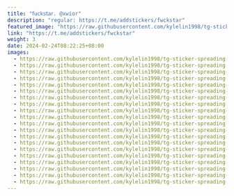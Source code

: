 ```yaml
---
title: "𝖿𝗎𝖼𝗄𝗌𝗍𝖺𝗋. @xwior"
description: "regular: https://t.me/addstickers/fwckstar"
featured_image: "https://raw.githubusercontent.com/kylelin1998/tg-sticker-spreading-worldwide-images/main/img/8bc6841b-4038-4394-bc9b-731b85fe3bc2.jpg"
link: "https://t.me/addstickers/fwckstar"
weight: 3
date: 2024-02-24T08:22:25+08:00
images:
  - https://raw.githubusercontent.com/kylelin1998/tg-sticker-spreading-worldwide-images/main/img/8bc6841b-4038-4394-bc9b-731b85fe3bc2.jpg
  - https://raw.githubusercontent.com/kylelin1998/tg-sticker-spreading-worldwide-images/main/img/136d057f-a32c-497e-8ad8-b9af3e79f485.jpg
  - https://raw.githubusercontent.com/kylelin1998/tg-sticker-spreading-worldwide-images/main/img/be3a0c60-ed26-442b-83c8-b38b31fe9d0a.jpg
  - https://raw.githubusercontent.com/kylelin1998/tg-sticker-spreading-worldwide-images/main/img/c1848cac-a805-4733-9ff7-5cb7cf27974d.jpg
  - https://raw.githubusercontent.com/kylelin1998/tg-sticker-spreading-worldwide-images/main/img/c0caa987-31fa-4a09-bcbf-2591af858426.jpg
  - https://raw.githubusercontent.com/kylelin1998/tg-sticker-spreading-worldwide-images/main/img/16c97fc5-26c7-4e17-8730-20d93d19bd06.jpg
  - https://raw.githubusercontent.com/kylelin1998/tg-sticker-spreading-worldwide-images/main/img/dd63e9c0-e1c9-428e-b8ce-1bfa595abe3e.jpg
  - https://raw.githubusercontent.com/kylelin1998/tg-sticker-spreading-worldwide-images/main/img/3af96b04-de70-4637-8ea5-08f4b46b6c5a.jpg
  - https://raw.githubusercontent.com/kylelin1998/tg-sticker-spreading-worldwide-images/main/img/14697c95-12ba-494c-b42a-6a1931ea853b.jpg
  - https://raw.githubusercontent.com/kylelin1998/tg-sticker-spreading-worldwide-images/main/img/2bbb9bc5-805d-46d6-9027-c8984a138ec1.jpg
  - https://raw.githubusercontent.com/kylelin1998/tg-sticker-spreading-worldwide-images/main/img/f18be805-5aec-46c7-8e54-f894b75caf98.jpg
  - https://raw.githubusercontent.com/kylelin1998/tg-sticker-spreading-worldwide-images/main/img/9bbc112a-e49f-43e9-a4e5-4945f1ffcc6f.jpg
  - https://raw.githubusercontent.com/kylelin1998/tg-sticker-spreading-worldwide-images/main/img/a1109e96-4835-4f37-830b-8c2de3fb6282.jpg
  - https://raw.githubusercontent.com/kylelin1998/tg-sticker-spreading-worldwide-images/main/img/c141af38-6f5c-4bdf-9ef5-3a27602be778.jpg
  - https://raw.githubusercontent.com/kylelin1998/tg-sticker-spreading-worldwide-images/main/img/2047880e-165b-4d15-bf4b-87e719dab277.jpg
  - https://raw.githubusercontent.com/kylelin1998/tg-sticker-spreading-worldwide-images/main/img/b9861ea5-79cb-4452-ba5a-cffc4aaba9e0.jpg
  - https://raw.githubusercontent.com/kylelin1998/tg-sticker-spreading-worldwide-images/main/img/8e7142d5-455a-4b1e-b7f2-ca4cdbbacfeb.jpg
  - https://raw.githubusercontent.com/kylelin1998/tg-sticker-spreading-worldwide-images/main/img/c4213a5e-2d34-4ae0-b4d1-836fff03fe94.jpg
  - https://raw.githubusercontent.com/kylelin1998/tg-sticker-spreading-worldwide-images/main/img/d8cb3c20-da8b-4e68-ba78-bcdd9d111b8d.jpg
  - https://raw.githubusercontent.com/kylelin1998/tg-sticker-spreading-worldwide-images/main/img/1eb3872b-b876-497b-b485-a943115448f8.jpg
---
```

